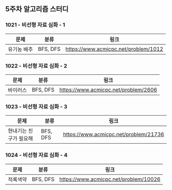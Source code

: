 ## 5주차 알고리즘 스터디  


### 1021 - 비선형 자료 심화 - 1

| 문제     | 분류       | 링크                                   |
|--------|----------|--------------------------------------|
| 유기농 배추 | BFS, DFS | https://www.acmicpc.net/problem/1012 |

### 1022 - 비선형 자료 심화 - 2

| 문제   | 분류       | 링크                                   |
|------|----------|--------------------------------------|
| 바이러스 | BFS, DFS | https://www.acmicpc.net/problem/2606 |

### 1023 - 비선형 자료 심화 - 3

| 문제           | 분류       | 링크                                    |
|--------------|----------|---------------------------------------|
| 현내기는 친구가 필요해 | BFS, DFS | https://www.acmicpc.net/problem/21736 |

### 1024 - 비선형 자료 심화 - 4

| 문제   | 분류       | 링크                                    |
|------|----------|---------------------------------------|
| 적록색약 | BFS, DFS | https://www.acmicpc.net/problem/10026 |
